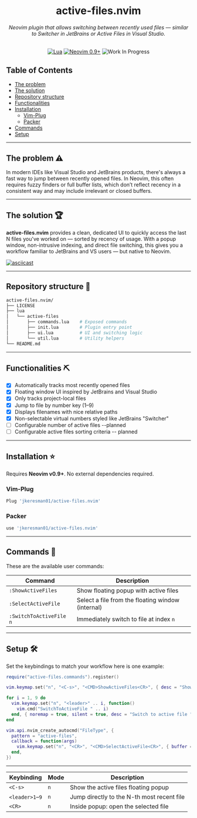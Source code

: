 <div align="center">

  <h1>active-files.nvim</h1>
  <h6>Neovim plugin that allows switching between recently used files — similar to <em>Switcher</em> in JetBrains or <em>Active Files</em> in Visual Studio.</h6>

[![Lua](https://img.shields.io/badge/Lua-blue.svg?style=for-the-badge&logo=lua)](http://www.lua.org)
[![Neovim 0.9+](https://img.shields.io/badge/Neovim%200.9+-green.svg?style=for-the-badge&logo=neovim)](https://neovim.io)
![Work In Progress](https://img.shields.io/badge/Work%20In%20Progress-orange?style=for-the-badge)

</div>

## Table of Contents

- [The problem](#problem)
- [The solution](#solution)
- [Repository structure](#repo)
- [Functionalities](#functionalities)
- [Installation](#installation)
    - [Vim-Plug](#vimplug)
    - [Packer](#packer)
- [Commands](#commands)
- [Setup](#setup)

---

## The problem :warning: <a name="problem"></a>

In modern IDEs like Visual Studio and JetBrains products, there's always a fast way to jump between recently opened files. In Neovim, this often requires fuzzy finders or full buffer lists, which don’t reflect recency in a consistent way and may include irrelevant or closed buffers.

---

## The solution :trophy: <a name="solution"></a>

**active-files.nvim** provides a clean, dedicated UI to quickly access the last N files you've worked on — sorted by recency of usage. With a popup window, non-intrusive indexing, and direct file switching, this gives you a workflow familiar to JetBrains and VS users — but native to Neovim.

[![asciicast](https://asciinema.org/a/1Gnp274hSDNpdkfnWerxj2sF0.svg)](https://asciinema.org/a/1Gnp274hSDNpdkfnWerxj2sF0)

---

## Repository structure :open_file_folder: <a name="repo"></a>

```bash
active-files.nvim/
├── LICENSE
├── lua
│   └── active-files
│       ├── commands.lua    # Exposed commands
│       ├── init.lua        # Plugin entry point
│       ├── ui.lua          # UI and switching logic
│       └── util.lua        # Utility helpers
└── README.md
```

---

## Functionalities :pick: <a name="functionalities"></a>

- [x] Automatically tracks most recently opened files
- [x] Floating window UI inspired by JetBrains and Visual Studio
- [x] Only tracks project-local files
- [x] Jump to file by number key (1–9)
- [x] Displays filenames with nice relative paths
- [x] Non-selectable virtual numbers styled like JetBrains "Switcher"
- [ ] Configurable number of active files --planned
- [ ] Configurable active files sorting criteria -- planned

---

## Installation :star: <a name="installation"></a>

Requires **Neovim v0.9+**. No external dependencies required.

### Vim-Plug <a name="vimplug"></a>

```lua
Plug 'jkeresman01/active-files.nvim'
```

### Packer <a name="packer"></a>

```lua
use 'jkeresman01/active-files.nvim'
```

---

## Commands :wrench: <a name="commands"></a>

These are the available user commands:

| Command                | Description                                      |
|------------------------|--------------------------------------------------|
| `:ShowActiveFiles`     | Show floating popup with active files            |
| `:SelectActiveFile`    | Select a file from the floating window (internal)|
| `:SwitchToActiveFile n`| Immediately switch to file at index `n`          |

---

## Setup :hammer_and_wrench: <a name="setup"></a>

Set the keybindings to match your workflow here is one example:

```lua
require("active-files.commands").register()

vim.keymap.set("n", "<C-s>", "<CMD>ShowActiveFiles<CR>", { desc = "Show active files" })

for i = 1, 9 do
  vim.keymap.set("n", "<leader>" .. i, function()
    vim.cmd("SwitchToActiveFile " .. i)
  end, { noremap = true, silent = true, desc = "Switch to active file " .. i })
end

vim.api.nvim_create_autocmd("FileType", {
  pattern = "active-files",
  callback = function(args)
    vim.keymap.set("n", "<CR>", "<CMD>SelectActiveFile<CR>", { buffer = args.buf, silent = true })
  end,
})

```
---

| Keybinding      | Mode | Description                                  |
|------------------|------|----------------------------------------------|
| `<C-s>`          | `n`  | Show the active files floating popup         |
| `<leader>1`–`9`  | `n`  | Jump directly to the N-th most recent file   |
| `<CR>`           | `n`  | Inside popup: open the selected file         |
